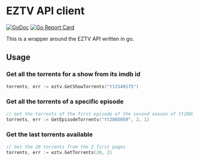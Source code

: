 EZTV API client
=========

[![GoDoc](https://godoc.org/github.com/golang/gddo?status.svg)](https://pkg.go.dev/github.com/odwrtw/eztv)
[![Go Report Card](https://goreportcard.com/badge/github.com/odwrtw/eztv)](https://goreportcard.com/report/github.com/odwrtw/eztv)

This is a wrapper around the EZTV API written in go.

## Usage

### Get all the torrents for a show from its imdb id

```go
torrents, err := eztv.GetShowTorrents("tt2149175")
```

### Get all the torrents of a specific episode

```go
// Get the torrents of the first episode of the second season of tt2085059
torrents, err := GetEpisodeTorrents("tt2085059", 2, 1)
```

### Get the last torrents available

```go
// Get the 20 torrents from the 2 first pages
torrents, err := eztv.GetTorrents(20, 2)
```
